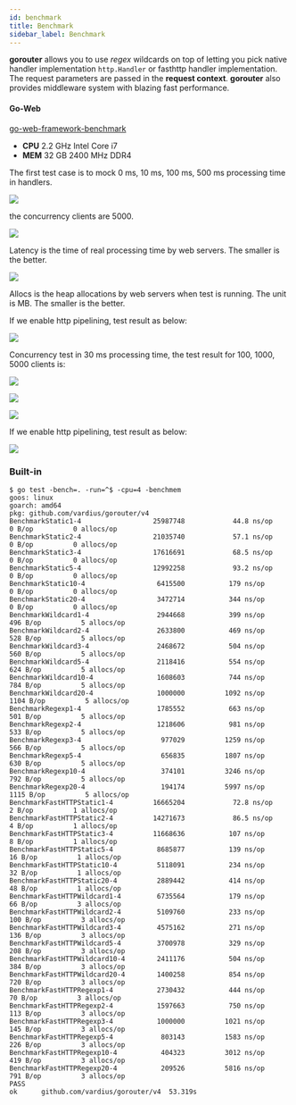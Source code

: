 ```yaml
---
id: benchmark
title: Benchmark
sidebar_label: Benchmark
---
```


**gorouter** allows you to use *regex* wildcards on top of letting you pick native handler implementation `http.Handler` or fasthttp handler implementation. The request parameters are passed in the **request context**. **gorouter** also provides middleware system with blazing fast performance.

#### Go-Web

[go-web-framework-benchmark](https://github.com/smallnest/go-web-framework-benchmark)

- **CPU** 2.2 GHz Intel Core i7
- **MEM** 32 GB 2400 MHz DDR4

The first test case is to mock 0 ms, 10 ms, 100 ms, 500 ms processing time in handlers.

![](static/benchmarks/benchmark.png)

the concurrency clients are 5000.

![](static/benchmarks/benchmark_latency.png)

Latency is the time of real processing time by web servers. The smaller is the better.

![](static/benchmarks/benchmark_alloc.png)

Allocs is the heap allocations by web servers when test is running. The unit is MB. The smaller is the better.

If we enable http pipelining, test result as below:

![](static/benchmarks/benchmark-pipeline.png)

Concurrency test in 30 ms processing time, the test result for 100, 1000, 5000 clients is:

![](static/benchmarks/concurrency.png)

![](static/benchmarks/concurrency_latency.png)

![](static/benchmarks/concurrency_alloc.png)

If we enable http pipelining, test result as below:

![](static/benchmarks/concurrency-pipeline.png)

### Built-in

```
$ go test -bench=. -run=^$ -cpu=4 -benchmem
goos: linux
goarch: amd64
pkg: github.com/vardius/gorouter/v4
BenchmarkStatic1-4              	25987748	        44.8 ns/op	       0 B/op	       0 allocs/op
BenchmarkStatic2-4              	21035740	        57.1 ns/op	       0 B/op	       0 allocs/op
BenchmarkStatic3-4              	17616691	        68.5 ns/op	       0 B/op	       0 allocs/op
BenchmarkStatic5-4              	12992258	        93.2 ns/op	       0 B/op	       0 allocs/op
BenchmarkStatic10-4             	 6415500	       179 ns/op	       0 B/op	       0 allocs/op
BenchmarkStatic20-4             	 3472714	       344 ns/op	       0 B/op	       0 allocs/op
BenchmarkWildcard1-4            	 2944668	       399 ns/op	     496 B/op	       5 allocs/op
BenchmarkWildcard2-4            	 2633800	       469 ns/op	     528 B/op	       5 allocs/op
BenchmarkWildcard3-4            	 2468672	       504 ns/op	     560 B/op	       5 allocs/op
BenchmarkWildcard5-4            	 2118416	       554 ns/op	     624 B/op	       5 allocs/op
BenchmarkWildcard10-4           	 1608603	       744 ns/op	     784 B/op	       5 allocs/op
BenchmarkWildcard20-4           	 1000000	      1092 ns/op	    1104 B/op	       5 allocs/op
BenchmarkRegexp1-4              	 1785552	       663 ns/op	     501 B/op	       5 allocs/op
BenchmarkRegexp2-4              	 1218606	       981 ns/op	     533 B/op	       5 allocs/op
BenchmarkRegexp3-4              	  977029	      1259 ns/op	     566 B/op	       5 allocs/op
BenchmarkRegexp5-4              	  656835	      1807 ns/op	     630 B/op	       5 allocs/op
BenchmarkRegexp10-4             	  374101	      3246 ns/op	     792 B/op	       5 allocs/op
BenchmarkRegexp20-4             	  194174	      5997 ns/op	    1115 B/op	       5 allocs/op
BenchmarkFastHTTPStatic1-4      	16665204	        72.8 ns/op	       2 B/op	       1 allocs/op
BenchmarkFastHTTPStatic2-4      	14271673	        86.5 ns/op	       4 B/op	       1 allocs/op
BenchmarkFastHTTPStatic3-4      	11668636	       107 ns/op	       8 B/op	       1 allocs/op
BenchmarkFastHTTPStatic5-4      	 8685877	       139 ns/op	      16 B/op	       1 allocs/op
BenchmarkFastHTTPStatic10-4     	 5118091	       234 ns/op	      32 B/op	       1 allocs/op
BenchmarkFastHTTPStatic20-4     	 2889442	       414 ns/op	      48 B/op	       1 allocs/op
BenchmarkFastHTTPWildcard1-4    	 6735564	       179 ns/op	      66 B/op	       3 allocs/op
BenchmarkFastHTTPWildcard2-4    	 5109760	       233 ns/op	     100 B/op	       3 allocs/op
BenchmarkFastHTTPWildcard3-4    	 4575162	       271 ns/op	     136 B/op	       3 allocs/op
BenchmarkFastHTTPWildcard5-4    	 3700978	       329 ns/op	     208 B/op	       3 allocs/op
BenchmarkFastHTTPWildcard10-4   	 2411176	       504 ns/op	     384 B/op	       3 allocs/op
BenchmarkFastHTTPWildcard20-4   	 1400258	       854 ns/op	     720 B/op	       3 allocs/op
BenchmarkFastHTTPRegexp1-4      	 2730432	       444 ns/op	      70 B/op	       3 allocs/op
BenchmarkFastHTTPRegexp2-4      	 1597663	       750 ns/op	     113 B/op	       3 allocs/op
BenchmarkFastHTTPRegexp3-4      	 1000000	      1021 ns/op	     145 B/op	       3 allocs/op
BenchmarkFastHTTPRegexp5-4      	  803143	      1583 ns/op	     226 B/op	       3 allocs/op
BenchmarkFastHTTPRegexp10-4     	  404323	      3012 ns/op	     419 B/op	       3 allocs/op
BenchmarkFastHTTPRegexp20-4     	  209526	      5816 ns/op	     791 B/op	       3 allocs/op
PASS
ok  	github.com/vardius/gorouter/v4	53.319s
```
